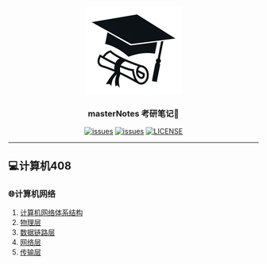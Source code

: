 <div align="center">
  <img src="https://raw.githubusercontent.com/loyio/oss/main/masterNotes/masterNotes-logo20210115.png" alt="uPic">
  <h3>masterNotes 考研笔记📒</h3>
  <p>
    <a href="https://github.com/loyio/masterNotes/issues"><img alt="issues" src="https://img.shields.io/github/issues/loyio/masterNotes?style=flat-square"></a>
    <a href="https://github.com/loyio/masterNotes/discussions"><img alt="issues" src="https://img.shields.io/badge/Discussions-Now-orange?style=flat-square"></a>
    <a href="https://github.com/loyio/masterNotes/blob/main/LICENSE"><img alt="LICENSE" src="https://img.shields.io/github/license/loyio/masterNotes?style=flat-square"></a>
  </p>
</div>

-----

## 💻计算机408

### 🌐计算机网络
1. [计算机网络体系结构](https://github.com/loyio/masterNotes/issues/1)
2. [物理层](https://github.com/loyio/masterNotes/issues/4)
3. [数据链路层](https://github.com/loyio/masterNotes/issues/5)
4. [网络层](https://github.com/loyio/masterNotes/issues/6)
5. [传输层](https://github.com/loyio/masterNotes/issues/7)
